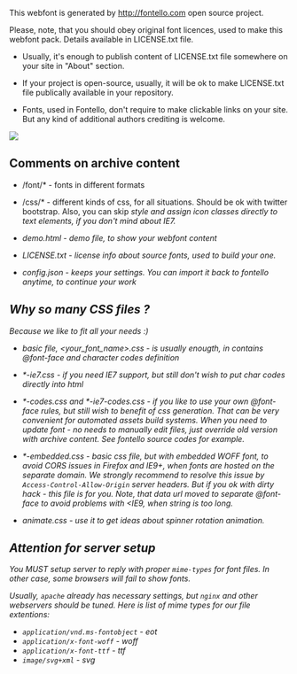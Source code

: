 This webfont is generated by http://fontello.com open source project.

Please, note, that you should obey original font licences, used to make this
webfont pack. Details available in LICENSE.txt file.

- Usually, it's enough to publish content of LICENSE.txt file somewhere on your
  site in "About" section.

- If your project is open-source, usually, it will be ok to make LICENSE.txt
  file publically available in your repository.

- Fonts, used in Fontello, don't require to make clickable links on your site.
  But any kind of additional authors crediting is welcome.

<img src="https://raw.githubusercontent.com/g0v/glyph/master/icons.png"/>

Comments on archive content
---------------------------

- /font/* - fonts in different formats

- /css/*  - different kinds of css, for all situations. Should be ok with 
  twitter bootstrap. Also, you can skip <i> style and assign icon classes
  directly to text elements, if you don't mind about IE7.

- demo.html - demo file, to show your webfont content

- LICENSE.txt - license info about source fonts, used to build your one.

- config.json - keeps your settings. You can import it back to fontello anytime,
  to continue your work


Why so many CSS files ?
-----------------------

Because we like to fit all your needs :)

- basic file, <your_font_name>.css - is usually enougth, in contains @font-face
  and character codes definition

- *-ie7.css - if you need IE7 support, but still don't wish to put char codes
  directly into html

- *-codes.css and *-ie7-codes.css - if you like to use your own @font-face
  rules, but still wish to benefit of css generation. That can be very
  convenient for automated assets build systems. When you need to update font -
  no needs to manually edit files, just override old version with archive
  content. See fontello source codes for example.

- *-embedded.css - basic css file, but with embedded WOFF font, to avoid
  CORS issues in Firefox and IE9+, when fonts are hosted on the separate domain.
  We strongly recommend to resolve this issue by `Access-Control-Allow-Origin`
  server headers. But if you ok with dirty hack - this file is for you. Note,
  that data url moved to separate @font-face to avoid problems with <IE9, when
  string is too long.

- animate.css - use it to get ideas about spinner rotation animation.


Attention for server setup
--------------------------

You MUST setup server to reply with proper `mime-types` for font files. In other
case, some browsers will fail to show fonts.

Usually, `apache` already has necessary settings, but `nginx` and other
webservers should be tuned. Here is list of mime types for our file extentions:

- `application/vnd.ms-fontobject` - eot
- `application/x-font-woff` - woff
- `application/x-font-ttf` - ttf
- `image/svg+xml` - svg
